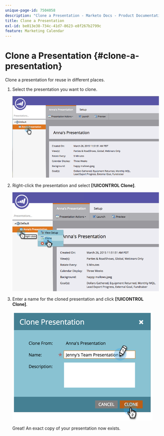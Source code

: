 ```yaml
---
unique-page-id: 7504058
description: "Clone a Presentation - Marketo Docs - Product Documentation"
title: Clone a Presentation
exl-id: be013e38-734c-41d7-8623-e8f267b2799c
feature: Marketing Calendar
---
```

# Clone a Presentation {#clone-a-presentation}

Clone a presentation for reuse in different places.

1. Select the presentation you want to clone.

   ![](assets/image2015-3-26-12-3a22-3a6.png)

1. Right-click the presentation and select **[!UICONTROL Clone]**.

   ![](assets/image2015-3-26-12-3a22-3a47.png)

1. Enter a name for the cloned presentation and click **[!UICONTROL Clone]**.

   ![](assets/image2015-3-20-16-3a14-3a44.png)

   Great! An exact copy of your presentation now exists.
